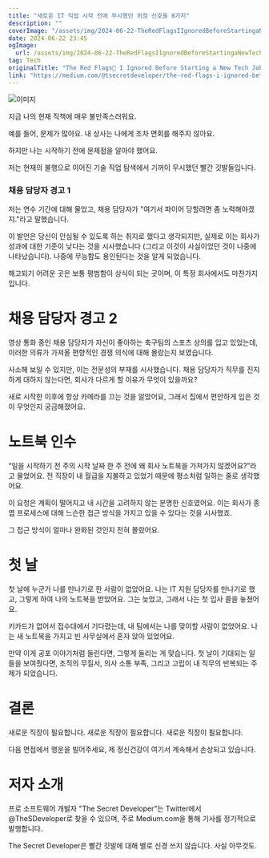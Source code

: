 ```yaml
---
title: "새로운 IT 직업 시작 전에 무시했던 위험 신호들 8가지"
description: ""
coverImage: "/assets/img/2024-06-22-TheRedFlagsIIgnoredBeforeStartingaNewTechJob_0.png"
date: 2024-06-22 23:45
ogImage:
  url: /assets/img/2024-06-22-TheRedFlagsIIgnoredBeforeStartingaNewTechJob_0.png
tag: Tech
originalTitle: "The Red Flags🚩 I Ignored Before Starting a New Tech Job"
link: "https://medium.com/@tsecretdeveloper/the-red-flags-i-ignored-before-starting-a-new-tech-job-dec51f9cfbc3"
---
```


![이미지](/assets/img/2024-06-22-TheRedFlagsIIgnoredBeforeStartingaNewTechJob_0.png)

지금 나의 현재 직책에 매우 불만족스러워요.

예를 들어, 문제가 많아요. 내 상사는 나에게 조차 면회를 해주지 않아요.

하지만 나는 시작하기 전에 문제점을 알아야 했어요.

<div class="content-ad"></div>

저는 현재의 불행으로 이어진 기술 직업 탐색에서 기꺼이 무시했던 빨간 깃발들입니다.

### 채용 담당자 경고 1

저는 연수 기간에 대해 물었고, 채용 담당자가 "여기서 파이어 당할려면 좀 노력해야겠지."라고 말했습니다.

이 발언은 당신이 안심될 수 있도록 하는 취지로 했다고 생각되지만, 실제로 이는 회사가 성과에 대한 기준이 낮다는 것을 시사했습니다 (그리고 이것이 사실이었던 것이 나중에 나타났습니다). 나중에 무능함도 용인된다는 것을 알게 되었습니다.

<div class="content-ad"></div>

해고되기 어려운 곳은 보통 평범함이 상식이 되는 곳이며, 이 특정 회사에서도 마찬가지입니다.

# 채용 담당자 경고 2

영상 통화 중인 채용 담당자가 자신이 좋아하는 축구팀의 스포츠 상의를 입고 있었는데, 이러한 의류가 가져올 편향적인 경쟁 의식에 대해 몰랐는지 보였습니다.

사소해 보일 수 있지만, 이는 전문성의 부재를 시사했습니다. 채용 담당자가 직무를 진지하게 대하지 않는다면, 회사가 다르게 할 이유가 무엇이 있을까요?

<div class="content-ad"></div>

새로 시작한 이후에 항상 카메라를 끄는 것을 알았어요, 그래서 집에서 편안하게 입은 것이 무엇인지 궁금해졌어요.

# 노트북 인수

“일을 시작하기 전 주의 시작 날짜 한 주 전에 왜 회사 노트북을 가져가지 않겠어요?”라고 물었어요. 전 직장이 내 월급을 지불하고 있었기 때문에 평소처럼 일하는 줄로 생각했어요.

이 요청은 계획이 떨어지고 내 시간을 고려하지 않는 분명한 신호였어요. 이는 회사가 종엽 프로세스에 대해 느슨한 접근 방식을 가지고 있을 수 있다는 것을 시사했죠.

<div class="content-ad"></div>

그 접근 방식이 얼마나 완화된 것인지 전혀 몰랐어요.

# 첫 날

첫 날에 누군가 나를 만나기로 한 사람이 없었어요. 나는 IT 지원 담당자를 만나기로 했고, 그렇게 하여 나의 노트북을 받았어요. 그는 늦었고, 그래서 나는 첫 입사 콜을 놓쳤어요.

키카드가 없어서 접수대에서 기다렸는데, 내 팀에서는 나를 맞이할 사람이 없었어요. 나는 새 노트북을 가지고 빈 사무실에서 혼자 앉아 있었어요.

<div class="content-ad"></div>

만약 이게 공포 이야기처럼 들린다면, 그렇게 들리는 게 맞습니다. 첫 날이 기대되는 일들을 보여줬다면, 조직의 무질서, 의사 소통 부족, 그리고 고립이 내 직무의 반복되는 주제가 되었습니다.

# 결론

새로운 직장이 필요합니다. 새로운 직장이 필요합니다. 새로운 직장이 필요합니다.

다음 면접에서 행운을 빌어주세요, 제 정신건강이 여기서 계속해서 손상되고 있습니다.

<div class="content-ad"></div>

# 저자 소개

프로 소프트웨어 개발자 "The Secret Developer"는 Twitter에서 @TheSDeveloper로 찾을 수 있으며, 주로 Medium.com을 통해 기사를 정기적으로 발행합니다.

The Secret Developer은 빨간 깃발에 대해 별로 신경 쓰지 않습니다. 사실 아무것도.
